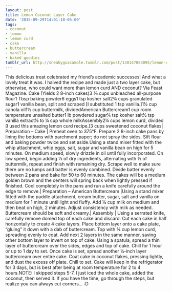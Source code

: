 ```yaml
---
layout: post
title: Lemon Coconut Layer Cake
date: '2015-09-29T14:01:18-05:00'
tags:
- coconut
- lemon
- lemon curd
- cake
- buttercream
- vanilla
- baked goodies
tumblr_url: http://sneakyguacamole.tumblr.com/post/130147083095/lemon-coconut-layer-cake
---
```

This delicious treat celebrated my friend’s academic successes! And what a lovely treat it was. I halved the recipe and made just a two layer cake, but otherwise, who could want more than lemon curd AND coconut? Via Feast Magazine. Cake (Yields 2 8-inch cakes)3 2⁄3 cups unbleached all-purpose flour1 Tbsp baking powder6 eggs1 tsp kosher salt2¾ cups granulated sugar1 vanilla bean, split and scraped [I substituted 1 tsp vanilla.]1½ cup canola oil1½ cup buttermilk, dividedAmerican Buttercream1 cup room temperature unsalted butter1 lb powdered sugar¼ tsp kosher salt½ tsp vanilla extract1⁄8 to ¼ cup whole milkAssembly2¼ cups lemon curd, divided [I used this amazing lemon curd recipe.]3 cups sweetened coconut flakes| Preparation – Cake | Preheat oven to 375°F. Prepare 2 8-inch cake pans by lining the bottoms with parchment paper; do not spray the sides. Sift flour and baking powder twice and set aside.Using a stand mixer fitted with the whip attachment, whip eggs, salt, sugar and vanilla bean on high for 5 minutes. On medium speed, slowly drizzle in oil until fully incorporated. On low speed, begin adding 1⁄3 of dry ingredients, alternating with ½ of buttermilk, repeat and finish with remaining dry. Scrape well to make sure there are no lumps and batter is evenly combined. Divide batter evenly between 2 pans and bake for 50 to 60 minutes. The cakes will be a medium golden brown and the centers will spring back when lightly pressed if finished. Cool completely in the pans and run a knife carefully around the edge to remove.| Preparation – American Buttercream |Using a stand mixer fitted with the paddle attachment, cream butter, sugar, salt and vanilla on medium for 1 minute until light and fluffy. Add 1⁄8 cup milk on medium and then beat on high, 2 minutes. Adjust consistency with milk as needed. Buttercream should be soft and creamy.| Assembly | Using a serrated knife, carefully remove domed top of each cake and discard. Cut each cake in half horizontally to create 4 cake layers. Place bottom layer onto a cake plate, “gluing” it down with a dab of buttercream. Top with ¾ cup lemon curd, spreading evenly to coat. Add next 2 layers in the same manner, saving other bottom layer to invert on top of cake. Using a spatula, spread a thin layer of buttercream over the sides, edges and top of cake. Chill for 1 hour or up to 1 day to set. Once cake is set, spread another ¼-inch layer buttercream over entire cake. Coat cake in coconut flakes, pressing lightly, and dust the excess off plate. Chill to set. Cake will keep in the refrigerator for 3 days, but is best after being at room temperature for 2 to 4 hours.NOTE: I skipped steps 5-7. I just iced the whole cake, added the coconut, then served it. If you have the time, go through the steps, but realize you can always cut corners… :D

